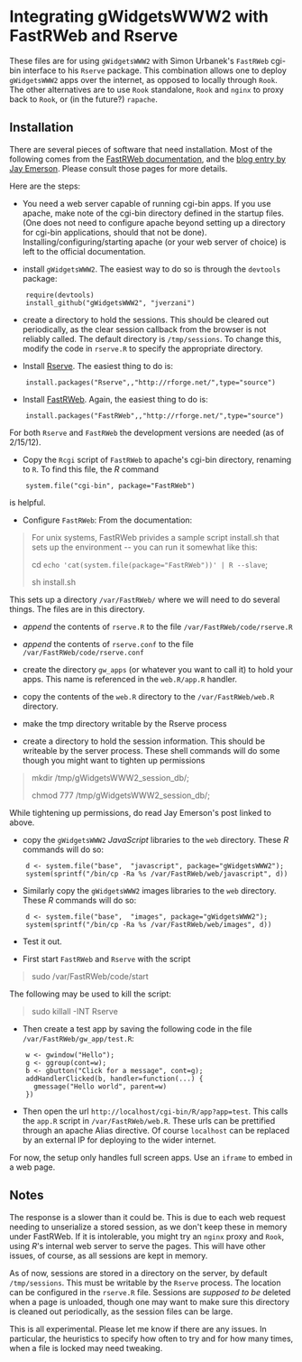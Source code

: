 Integrating gWidgetsWWW2 with FastRWeb and Rserve
=================================================

These files are for using `gWidgetsWWW2` with Simon Urbanek's
`FastRWeb` cgi-bin interface to his `Rserve` package. This combination
allows one to deploy `gWidgetsWWW2` apps over the internet, as opposed
to locally through `Rook`. The other alternatives are to use `Rook`
standalone, `Rook` and `nginx` to proxy back to `Rook`, or (in the
future?) `rapache`.

Installation
------------

There are several pieces of software that need installation. Most of
the following comes from the [FastRWeb
documentation](http://www.rforge.net/FastRWeb/), and the [blog entry
by Jay
Emerson](http://jayemerson.blogspot.com/2011/10/setting-up-fastrwebrserve-on-ubuntu.html). Please
consult those pages for more details.

Here are the steps:

* You need a web server capable of running cgi-bin apps. If you use
  apache, make note of the cgi-bin directory defined in the startup
  files. (One does not need to configure apache beyond setting up a
  directory for cgi-bin applications, should that not be
  done). Installing/configuring/starting apache (or your web server of
  choice) is left to the official documentation.

* install `gWidgetsWWW2`. The easiest way to do so is through the
  `devtools` package:

```
    require(devtools)
    install_github("gWidgetsWWW2", "jverzani")
```
    
* create a directory to hold the sessions. This should be cleared out
  periodically, as the clear session callback from the browser is not
  reliably called. The default directory is `/tmp/sessions`. To change
  this, modify the code in `rserve.R` to specify the appropriate
  directory.

* Install [Rserve](http://www.rforge.net/Rserve/). The easiest thing to do is:

```
    install.packages("Rserve",,"http://rforge.net/",type="source")
```

* Install [FastRWeb](http://www.rforge.net/FastRWeb/). Again, the easiest thing to do is:

```
    install.packages("FastRWeb",,"http://rforge.net/",type="source")
```

For both `Rserve` and `FastRWeb` the development versions are needed (as of 2/15/12).

* Copy the `Rcgi` script of `FastRWeb` to apache's cgi-bin directory, renaming to `R`. To find this file, the *R* command

```     
    system.file("cgi-bin", package="FastRWeb")
```

is helpful.

* Configure `FastRWeb`: From the documentation:

> For unix systems, FastRWeb privides a sample script install.sh that sets up the environment -- you can run it somewhat like this:
> 
> cd `echo 'cat(system.file(package="FastRWeb"))' | R --slave`;
> 
> sh install.sh
> 

This sets up a directory `/var/FastRWeb/` where we will need to do
several things. The files are in this directory.

- _append_ the contents of `rserve.R` to the file `/var/FastRWeb/code/rserve.R`

- _append_ the contents of `rserve.conf` to the file `/var/FastRWeb/code/rserve.conf`

- create the directory `gw_apps` (or whatever you want to call it) to
  hold your apps. This name is referenced in the `web.R/app.R` handler.

- copy the contents of the `web.R` directory to the `/var/FastRWeb/web.R` directory. 

- make the tmp directory writable by the Rserve process

* create a directory to hold the session information. This should be
  writeable by the server process. These shell commands will do some
  though you might want to tighten up permissions

>  mkdir /tmp/gWidgetsWWW2_session_db/;
>
>  chmod 777 /tmp/gWidgetsWWW2_session_db/;

While tightening up permissions, do read Jay Emerson's post linked to above.
    

- copy the `gWidgetsWWW2` *JavaScript* libraries to the `web`
  directory. These *R* commands will do so:

```
    d <- system.file("base",  "javascript", package="gWidgetsWWW2");
    system(sprintf("/bin/cp -Ra %s /var/FastRWeb/web/javascript", d))
```

- Similarly copy the `gWidgetsWWW2` images libraries to the `web`
  directory. These *R* commands will do so:

```
    d <- system.file("base",  "images", package="gWidgetsWWW2");
    system(sprintf("/bin/cp -Ra %s /var/FastRWeb/web/images", d))
```



* Test it out. 

- First start `FastRWeb` and `Rserve` with the script 

> sudo /var/FastRWeb/code/start

The following may be used to kill the script:

> sudo killall -INT Rserve

- Then create a test app by saving the following code in the file
  `/var/FastRWeb/gw_app/test.R`:

```
    w <- gwindow("Hello");
    g <- ggroup(cont=w);
    b <- gbutton("Click for a message", cont=g);
    addHandlerClicked(b, handler=function(...) {
      gmessage("Hello world", parent=w) 
    })
```

- Then open the url `http://localhost/cgi-bin/R/app?app=test`. This calls the `app.R` script in `/var/FastRWeb/web.R`. These urls can be prettified through an apache Alias directive. Of course `localhost` can be replaced by an external IP for deploying to the wider internet.


For now, the setup only handles full screen apps. Use an `iframe` to
embed in a web page.


Notes
-----

The response is a slower than it could be. This is due to each web
request needing to unserialize a stored session, as we don't keep
these in memory under FastRWeb.  If it is intolerable, you might try
an `nginx` proxy and `Rook`, using *R*'s internal web server to serve
the pages. This will have other issues, of course, as all sessions are
kept in memory.

As of now, sessions are stored in a directory on the server, by
default `/tmp/sessions`. This must be writable by the `Rserve`
process. The location can be configured in the `rserve.R`
file. Sessions are *supposed to be* deleted when a page is unloaded,
though one may want to make sure this directory is cleaned out
periodically, as the session files can be large.

This is all experimental. Please let me know if there are any
issues. In particular, the heuristics to specify how often to try and
for how many times, when a file is locked may need tweaking.
 
